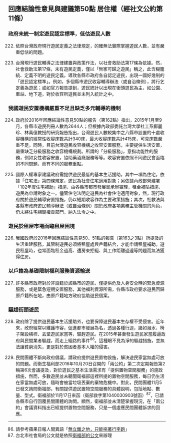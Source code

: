 ## 回應結論性意見與建議第50點 居住權（經社文公約第11條）

### 政府未統一制定遊民認定標準，低估遊民人數

<ol start="222">
  <li><p>依照台灣政府現行遊民定義之法律規定，的確無法實際掌握遊民人數，並有嚴重低估的問題。</p></li>

  <li><p>台灣現行遊民輔導之法律建置與政策作法，以社會救助法第17條為依據。然，社會救助法第17條，未有遊民定義，僅以「無家可歸之遊民」稱之，此含糊籠統、定義不明的遊民定義，導致各縣市政府各自認定遊民，出現一國好幾制的「遊民認定標準」。例如，多個縣市遊民收容輔導辦法（或自治條例），將行乞定義為遊民；或如官方報告提到，遊民統計以出現在街頭遊民為主，如公園、車站、地下道，對於收容所遊民並未列入統計之中。</p></li>
</ol>

### 我國遊民安置機構嚴重不足且缺乏多元輔導的機制

<ol start="224">
  <li><p>政府於2016年回應結論性意見50點的報告（第162點）指出，2015年1月至9月，各縣市遊民列冊人數為2644人；但根據內政部委託台灣大學社工系鄭麗珍、林萬億教授的研究報告指出，台灣遊民人數較集中之八縣市設置的十處收容機構的經常性收容床數共計340床，最大收容床數共計415床，可見床數嚴重不足。同時，目前台灣遊民收容機構之收容安置服務，主要提供生活安置，嚴重缺乏分級服務之收容機構規劃。所謂的「分級服務」，意指功能性的服務，例如女性收容安置，協助藥酒癮服務等等。收容安置依照不同遊民會面臨的不同問題，而有不同的服務重點。</p></li>

  <li><p>國際人權專家建議政府需提供遊民最低的基本生活援助，其中一項為住宅。依據「住宅法」第四條規定，遊民為社會住宅適用對象；另依據內政部營建署「102年度住宅補助」措施，由各縣市都市發展局承辦審理，租金補貼措施，遊民為申請對象之一。儘管住宅法明定遊民為社會住宅適用對象，然，現行政府關於遊民輔導安置措施，仍以短期收容作為主要政策措施；其次，社救法與各縣市政府遊民輔導辦法（或自治條例）關於政府各項業務主管機關的角色，仍未將住宅相關權責部門，納入法令之中。</p></li>
</ol>

### 遊民於租屋市場面臨租屋困境

<ol start="226">
  <li><p>我國政府於2016年回應結論性意見50、51點的報告（第163之3點）所提及的生活重建服務，其限制遊民必須將租屋處與戶籍結合，才能申請租屋補助。遊民租屋時，也常面臨租金過高、遭房東拒絕、與工作距離過遠等問題而無法獲得住房。</p></li>
</ol>

### 以戶籍為基礎限制福利服務資源輸送

<ol start="227">
  <li><p>許多縣市政府對於非設籍於該縣市的遊民，僅提供危及人身安全時的緊急資源服務，或是緊急短期安置服務，其他福利資源所需，各縣市政府要求遊民回歸原戶籍所在地，由原戶籍地方政府協助遊民個案。</p></li>
</ol>

### 驅趕街頭遊民

<ol start="228">
  <li><p>政府除了提供遊民基本生活援助外，也要保障遊民基本生存權不受侵害。近年來，政府經常以維護市容，促進都市發展為名，透過各種行逕，諸如潑水、椅子架設橫桿、丟棄遊民家當等，驅趕遊民。在2015年甚至發生遊民家當履逼政府與民間業者驅趕，而走上絕路的事件<sup>86</sup>。這種眼不見為淨的驅趕措施，並無法讓貧窮消失，更是對於貧困者基本人權的侵害。</p></li>

  <li><p>民間團體不斷向政府倡議，請政府提供遊民置物設施，解決遊民家當無處可放的問題。而衛生福利部2016年10月20日召開的「兩公約」第二次定期報告第2輪第6次會議提及，對於遊民之基本生活需求有「提供置物空間服務」的施政措施，然而，多數遊民並未聽聞衛福部這裡所提的置物空間服務，每日仍生活在家當無處可放，隨時會被當垃圾丟棄的棄物危機中。對此，民間團體11月5日發文詢問衛福部，有關提供遊民置物空間服務的具體說明，包括地點、數量、型式。衛福部於11月17日來函（衛部救字第1040030903號函）<sup>87</sup>，已請各縣市自行回覆民間團體的詢問。顯然，衛福部並未清楚掌握現況，在「兩公約」會議資料指出已經提供置物空間服務，只是一個虛應民間團體訴求的回應。</p></li>
</ol>

-----

<ol start="86">
  <li>請參考蘋果日報人間異語「<a href="http://www.appledaily.com.tw/realtimenews/article/new/20151208/748296/" target="_blank">無立錐之地，只能拖著行李跑</a>」</li>
  <li>台北市社會局的公文就是依照<a href="http://ppt.cc/9UX0K" target="_blank">衛福部的公文</a>來辦理</li>
</ol>


